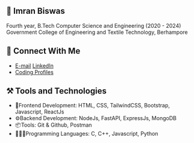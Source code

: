 ## 🤖 Imran Biswas
Fourth year, B.Tech Computer Science and Engineering (2020 - 2024)  
Government College of Engineering and Textile Technology, Berhampore  

## 👻 Connect With Me
- <a href="mailto:imranbiswas2209@gmail.com">E-mail</a>   <a href="https://www.linkedin.com/in/imranbiswas/" rel="nofollow">LinkedIn</a>
- <a href="https://linktr.ee/imran_biswas" rel="nofollow">Coding Profiles</a></p>

## ⚒️ Tools and Technologies
- 🎨Frontend Development: HTML, CSS, TailwindCSS, Bootstrap, Javascript, ReactJs
- ⚙️Backend Development: NodeJs, FastAPI, ExpressJs, MongoDB  
- 📦Tools: Git & Github, Postman
- 💁🏽‍♂️Programming Languages: C, C++, Javascript, Python  

